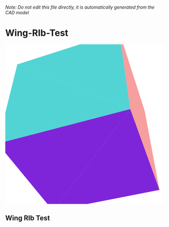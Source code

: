 ###### Note: Do not edit this file directly, it is automatically generated from the CAD model

# Wing-RIb-Test

![](/project.svg)

## Wing RIb Test


